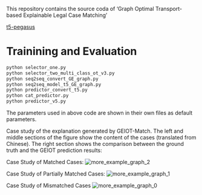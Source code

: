 This repository contains the source coda of ‘Graph Optimal Transport-based Explainable Legal Case Matching’

<a href="https://github.com/renmada/t5-pegasus-pytorch" title="t5-pegasus">t5-pegasus</a>
# Trainining and Evaluation
```python
python selector_one.py
python selector_two_multi_class_ot_v3.py 
python seq2seq_convert_GE_graph.py
python seq2seq_model_t5_GE_graph.py
python predictor_convert_t5.py
python cat_predictor.py
python predictor_v5.py
```
The parameters used in above code are shown in their own files as default parameters.

Case study of the explanation generated by GEIOT-Match. The left and middle sections of the figure show the content of the cases (translated from Chinese).  The right section shows the comparison between the ground truth and the GEIOT prediction results:

Case Study of Matched Cases:
![more_example_graph_2](https://github.com/Jeryi-Sun/GEIOT-Match/assets/51322811/e1b0e7e2-ce28-4762-ac82-fe960e3408f0)


Case Study of Partially Matched Cases:
![more_example_graph_1](https://github.com/Jeryi-Sun/GEIOT-Match/assets/51322811/8e526ecf-e957-4a1f-8f72-b378302138ac)

Case Study of Mismatched Cases
![more_example_graph_0](https://github.com/Jeryi-Sun/GEIOT-Match/assets/51322811/2103ab2f-b27e-4333-94a3-3141b5be5b90)


